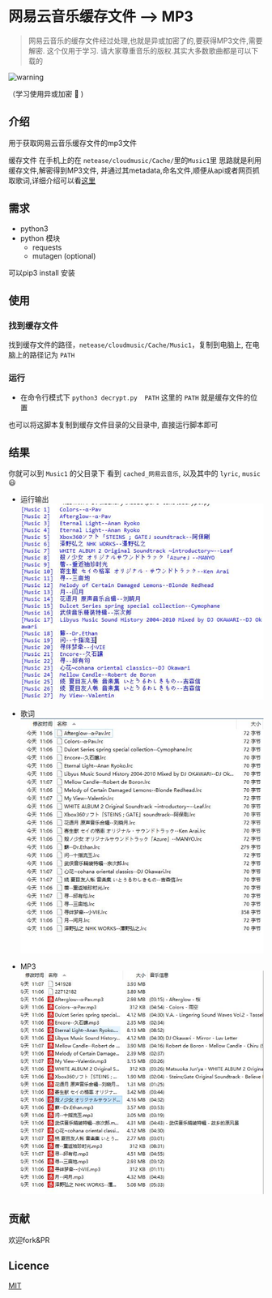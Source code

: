 # 网易云音乐缓存文件 --> MP3
>网易云音乐的缓存文件经过处理,也就是异或加密了的,要获得MP3文件,需要解密. 这个仅用于学习. 请大家尊重音乐的版权.其实大多数歌曲都是可以下载的

![warning](http://ounix1xcw.bkt.clouddn.com/warning.png)

（学习使用异或加密 :see_no_evil: )

## 介绍
用于获取网易云音乐缓存文件的mp3文件

缓存文件 在手机上的在 `netease/cloudmusic/Cache/`里的`Music1`里
思路就是利用缓存文件,解密得到MP3文件, 并通过其metadata,命名文件,顺便从api或者网页抓取歌词,详细介绍可以看[这里](https://mbinary.coding.me/decrypt-netease-music.html) 

## 需求
* python3
* python 模块
  - requests
  - mutagen (optional)
  
可以pip3 install 安装
 
## 使用

### 找到缓存文件
 找到缓存文件的路径，`netease/cloudmusic/Cache/Music1`，复制到电脑上, 在电脑上的路径记为 `PATH`
 
### 运行
* 在命令行模式下
`python3 decrypt.py  PATH`
这里的 `PATH`  就是缓存文件的位置
 
也可以将这脚本复制到缓存文件目录的父目录中, 直接运行脚本即可
 
## 结果
 你就可以到 `Music1` 的父目录下 看到 `cached_网易云音乐`, 以及其中的 `lyric`, `music` :smiley: 

* 运行输出
 ![](src/result.jpg)
 
* 歌词
 ![](src/lyric.jpg)

* MP3
 ![](src/music.jpg)

## 贡献
欢迎fork&PR

## Licence
 [MIT](LICENCE)

